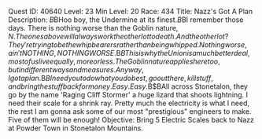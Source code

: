 Quest ID: 40640
Level: 23
Min Level: 20
Race: 434
Title: Nazz's Got A Plan
Description: <Nazz reads the documents you brought him.>$B$BHoo boy, the Undermine at its finest.$B$BI remember those days. There is nothing worse than the Goblin nature, $N. The ones above will always work the other lot to death. And the other lot? They're trying to be the whip bearers rather than being whipped. Nothing worse, ain't NOTHING, NOTHING WORSE.$B$BThis is why the Union is a much better deal, most of us live equally, more or less. The Goblin nature applies here too, but in different ways and measures. Anyway, I got a plan.$B$BI need you to do what you do best, go out there, kill stuff, and bring the stuff back for money. Easy. Easy.$B$BAll across Stonetalon, they go by the name 'Raging Cliff Stormer' a huge lizard that shoots lightning. I need their scale for a shrink ray. Pretty much the electricity is what I need, the rest I am gonna ask some of our most "prestigious" engineers to make. Five of them will be enough!
Objective: Bring 5 Electric Scales back to Nazz at Powder Town in Stonetalon Mountains.

